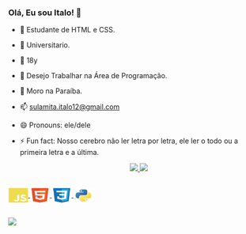 ### Olá, Eu sou Italo! 👋

- 🔭 Estudante de HTML e CSS.
- 🌱 Universitario.
- 👯 18y
- 🤔 Desejo Trabalhar na Área de Programação.
- 💬 Moro na Paraíba.
- 📫 sulamita.italo12@gmail.com
- 😄 Pronouns: ele/dele
- ⚡ Fun fact: Nosso cerebro não ler letra por letra, ele ler o todo ou a primeira letra e a última.

  <div align="center">
  <a href="https://github.com/TyranoT">
  <img height="180em" src="https://github-readme-stats.vercel.app/api?username=TyranoT&show_icons=true&theme=dracula&include_all_commits=true&count_private=true"/>
  <img height="180em" src="https://github-readme-stats.vercel.app/api/top-langs/?username=TyranoT&layout=compact&langs_count=7&theme=dracula"/>
</div>
<div style="display: inline_block"><br>
  <img align="center" alt="Italo-Js" height="30" width="40" src="https://raw.githubusercontent.com/devicons/devicon/master/icons/javascript/javascript-plain.svg">
  <img align="center" alt="Italo-HTML" height="30" width="40" src="https://raw.githubusercontent.com/devicons/devicon/master/icons/html5/html5-original.svg">
  <img align="center" alt="Italo-CSS" height="30" width="40" src="https://raw.githubusercontent.com/devicons/devicon/master/icons/css3/css3-original.svg">
  <img align="center" alt="Italo-Python" height="30" width="40" src="https://raw.githubusercontent.com/devicons/devicon/master/icons/python/python-original.svg">
</div>
  
  ##
 
<div> 
  <a href="https://www.instagram.com/italo.ml04/" target="_blank" rel="external"><img src="https://img.shields.io/badge/-Instagram-%23E4405F?style=for-the-badge&logo=instagram&logoColor=white" target="_blank" rel="external"></a>
 
 
</div>
